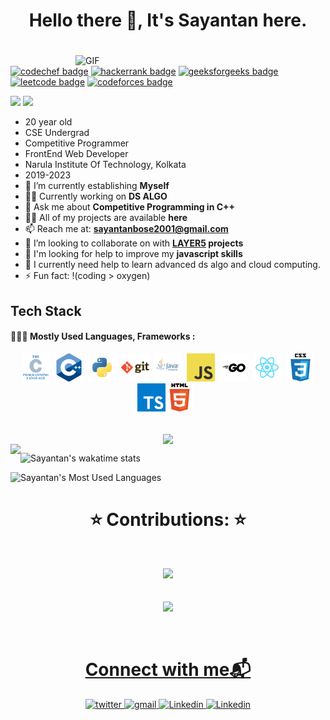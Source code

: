 ### <h1 align="center">Hello there 👋, It's Sayantan here. <h1>
<img align="right" alt="GIF" src="https://camo.githubusercontent.com/992babdffd8c74a1502de375fbdf7e4d54773242/68747470733a2f2f6d656469612e67697068792e636f6d2f6d656469612f53576f536b4e36447854737a71494b4571762f67697068792e676966" width="400px" />
  
  
  <div></div>
  
[![codechef badge](https://img.shields.io/badge/sayantan1413-30302f?style=flat&logo=codechef)](https://www.codechef.com/users/sayantan1413)
[![hackerrank badge](https://img.shields.io/badge/sayantanbose2001-30302f?style=flat&logo=hackerrank)](https://www.hackerrank.com/sayantanbose2001)
[![geeksforgeeks badge](https://img.shields.io/badge/sayantanbose2001-30302f?style=flat&logo=geeksforgeeks)](https://auth.geeksforgeeks.org/user/sayantanbose2001/practice)
[![leetcode badge](https://img.shields.io/badge/sayantanbose2001-30302f?style=flat&logo=leetcode)](https://leetcode.com/sayantanbose2001)
[![codeforces badge](https://img.shields.io/badge/sayantanbose2001-30302f?style=flat&logo=codeforces)](https://codeforces.com/profile/sayantan2001)

![](https://visitor-badge.glitch.me/badge?page_id=sayantan1413.sayantan1413)
![](https://img.shields.io/static/v1?label=From%20Hello%20World%20I%27ve%20Written&message=4235679%20lines%20of%20code&color=green)


- 20 year old
- CSE Undergrad
- Competitive Programmer
- FrontEnd Web Developer
- Narula Institute Of Technology, Kolkata
- 2019-2023
- 🌱 I’m currently establishing **Myself**
- 👨‍💻 Currently working on **DS ALGO**
- 💬 Ask me about **Competitive Programming in C++**
- 👨‍💻 All of my projects are available **here**
- 📫 Reach me at: **sayantanbose2001@gmail.com**
- 👯 I’m looking to collaborate on with **[LAYER5](https://github.com/layer5io) projects**
- 🤔 I'm looking for help to improve my **javascript skills**
- 🔭 I currently need help to learn advanced ds algo and cloud computing.
- ⚡ Fun fact: !(coding > oxygen)

## Tech Stack
#### 👨🏻‍💻 Mostly Used Languages, Frameworks :
<p align="center">
<img height="45" src="https://raw.githubusercontent.com/github/explore/80688e429a7d4ef2fca1e82350fe8e3517d3494d/topics/c/c.png">&nbsp;&nbsp;<img height="45" src="https://raw.githubusercontent.com/github/explore/80688e429a7d4ef2fca1e82350fe8e3517d3494d/topics/cpp/cpp.png">&nbsp;&nbsp;<img height="45" src="https://raw.githubusercontent.com/github/explore/80688e429a7d4ef2fca1e82350fe8e3517d3494d/topics/python/python.png">&nbsp;&nbsp;<img height="45"
src="https://raw.githubusercontent.com/github/explore/80688e429a7d4ef2fca1e82350fe8e3517d3494d/topics/git/git.png">&nbsp;&nbsp;<img height="45"
src="https://raw.githubusercontent.com/github/explore/80688e429a7d4ef2fca1e82350fe8e3517d3494d/topics/java/java.png">&nbsp;&nbsp;<img height="45"                                                                                                                         src="https://raw.githubusercontent.com/github/explore/80688e429a7d4ef2fca1e82350fe8e3517d3494d/topics/javascript/javascript.png">&nbsp;&nbsp;<img height="45"
src="https://raw.githubusercontent.com/github/explore/80688e429a7d4ef2fca1e82350fe8e3517d3494d/topics/go/go.png">&nbsp;&nbsp;<img height="45" src="https://raw.githubusercontent.com/github/explore/80688e429a7d4ef2fca1e82350fe8e3517d3494d/topics/react/react.png">&nbsp;&nbsp;<img height="45" src="https://raw.githubusercontent.com/github/explore/80688e429a7d4ef2fca1e82350fe8e3517d3494d/topics/css/css.png"><img height="45" 
src="https://raw.githubusercontent.com/github/explore/80688e429a7d4ef2fca1e82350fe8e3517d3494d/topics/typescript/typescript.png"><img height="45"
src="https://raw.githubusercontent.com/github/explore/80688e429a7d4ef2fca1e82350fe8e3517d3494d/topics/html/html.png">&nbsp;&nbsp;
</p>
<br>
  
<div align="center">
  <img src="https://github-profile-trophy.vercel.app/?username=sayantan1413&theme=onedark" align="center"/>
</div>  
<img align="left" src="https://github-readme-stats.vercel.app/api?username=sayantan1413&count_private=true&hide_border=false&show_icons=true&theme=tokyonight" />



![Sayantan's wakatime stats](https://github-readme-stats.vercel.app/api/wakatime?username=sayantan1413)
  
![Sayantan's Most Used Languages](https://github-readme-stats.vercel.app/api/top-langs/?username=sayantan1413&theme=tokyonight&layout=compact&width=100&height=50)

<h1 align="center">⭐️ Contributions: ⭐️</h1>
  <br>
  <p align="center">
    <a href="https://git.io/streak-stats">
 <img src="http://github-readme-streak-stats.herokuapp.com?user=sayantan1413&theme=tokyonight&background=0d1117&border=666">
<br>
 <br>
      <br>
<img src="https://activity-graph.herokuapp.com/graph?username=sayantan1413&bg_color=1F222E&color=F8D866&line=F85D7F&point=FFFFFF&hide_border=false&theme=tokyonight" />
  </p>    
<br>
<h1 align="center" >Connect with me📬 </h1>
<div align="center">
<a href="https://twitter.com/sayanta33163352" target="_blank">
<img src="https://img.icons8.com/plasticine/60/000000/twitter--v2.png"/ alt=twitter style="margin-bottom: 5px;" />
</a>
<a href="mailto:sayantanbose2001@gmail.com?hl=en" target="_blank">
<img src="https://img.icons8.com/ultraviolet/60/000000/gmail--v2.png"/ alt=gmail style="margin-bottom: 5px, margin-left: 5px;" />
</a> 
<a href="https://www.linkedin.com/in/sayantan-bose-14134a1a6/" target="_blank">
<img src="https://img.icons8.com/doodle/60/000000/linkedin--v2.png"/ alt=Linkedin style="margin-bottom: 5px,margin-left: 5px;" />
</a>
<a href="https://github.com/sayantan1413" target="_blank">
<img src="https://img.icons8.com/plasticine/65/000000/github.png"/ alt=Linkedin style="margin-bottom: 5px,margin-left: 2px;" />
</a>
</div>

